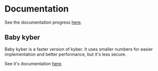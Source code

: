 # Documentation

See the documentation progress [here](../README.md#added-documentation).

## Baby kyber
Baby kyber is a faster version of kyber. It uses smaller numbers for easier implementation and better performance, but it's less secure.

See it's documentation [here](./baby.md).